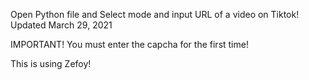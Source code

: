 Open Python file and Select mode and input URL of a video on Tiktok!
Updated March 29, 2021

IMPORTANT! You must enter the capcha for the first time!

This is using Zefoy!